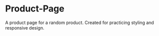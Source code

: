 # Product-Page
A product page for a random product. Created for practicing styling and responsive design.
